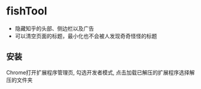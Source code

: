 # fishTool
- 隐藏知乎的头部、侧边栏以及广告
- 可以清空页面的标题，最小化也不会被人发现奇奇怪怪的标题

## 安装
Chrome打开扩展程序管理页, 勾选开发者模式, 点击加载已解压的扩展程序选择解压的文件夹
